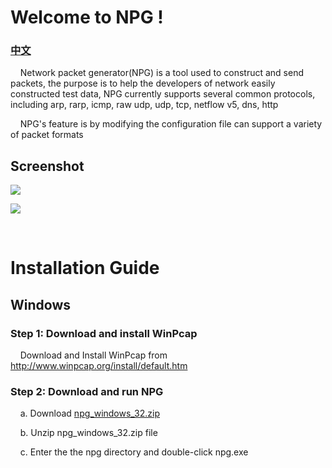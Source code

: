 <body>
<h1>Welcome to  NPG !</h1>
<h3><a href="https://github.com/public0821/npg/wiki/%E4%BB%8B%E7%BB%8D">中文</a></h3>
<P>&nbsp;&nbsp;&nbsp;&nbsp;Network packet generator(NPG) is a tool used to construct and send packets, the purpose is to help the developers of network easily constructed test data, NPG currently supports several common protocols, including arp, rarp, icmp, raw udp, udp, tcp, netflow v5, dns, http</P>
<P>&nbsp;&nbsp;&nbsp;&nbsp;NPG's feature is by modifying the configuration file can support a variety of packet formats</P>
<h2>Screenshot</h2>
<p>	<img src="https://github.com/public0821/npg/raw/master/wiki/screenshot1.jpg"/></p>
<p>	<img src="https://github.com/public0821/npg/raw/master/wiki/screenshot2.jpg"/></p>
<p>&nbsp;</p>
<h1>Installation Guide </h1>
<h2>Windows </h2>
<h3>Step 1: Download and install WinPcap</h3>
<p>&nbsp;&nbsp;&nbsp;&nbsp;Download and Install WinPcap from <a href="http://www.winpcap.org/install/default.htm" title="http://www.winpcap.org/install/default.htm">http://www.winpcap.org/install/default.htm</a></p>
<h3>Step 2: Download and run NPG</h3>
<p>&nbsp;&nbsp;&nbsp;&nbsp;a. Download   <a href="https://github.com/public0821/npg/raw/master/download/0.2/npg_windows_32.zip">npg_windows_32.zip</a></p>
<p>&nbsp;&nbsp;&nbsp;&nbsp;b. Unzip npg_windows_32.zip file </p>
<p>&nbsp;&nbsp;&nbsp;&nbsp;c.   Enter the the npg directory and double-click npg.exe  </p>
<p>&nbsp;</p>
</body>
</html>
